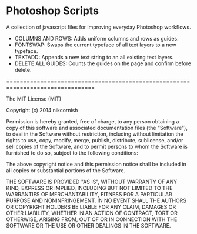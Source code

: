 Photoshop Scripts
=================

A collection of javascript files for improving everyday Photoshop workflows.

* COLUMNS AND ROWS:	Adds uniform columns and rows as guides.
* FONTSWAP:			Swaps the current typeface of all text layers to a new typeface.
* TEXTADD:			Appends a new text string to an all existing text layers.
* DELETE ALL GUIDES:	Counts the guides on the page and confirm before delete.

================================================================================

The MIT License (MIT)

Copyright (c) 2014 nikcornish

Permission is hereby granted, free of charge, to any person obtaining a copy
of this software and associated documentation files (the "Software"), to deal
in the Software without restriction, including without limitation the rights
to use, copy, modify, merge, publish, distribute, sublicense, and/or sell
copies of the Software, and to permit persons to whom the Software is
furnished to do so, subject to the following conditions:

The above copyright notice and this permission notice shall be included in all
copies or substantial portions of the Software.

THE SOFTWARE IS PROVIDED "AS IS", WITHOUT WARRANTY OF ANY KIND, EXPRESS OR
IMPLIED, INCLUDING BUT NOT LIMITED TO THE WARRANTIES OF MERCHANTABILITY,
FITNESS FOR A PARTICULAR PURPOSE AND NONINFRINGEMENT. IN NO EVENT SHALL THE
AUTHORS OR COPYRIGHT HOLDERS BE LIABLE FOR ANY CLAIM, DAMAGES OR OTHER
LIABILITY, WHETHER IN AN ACTION OF CONTRACT, TORT OR OTHERWISE, ARISING FROM,
OUT OF OR IN CONNECTION WITH THE SOFTWARE OR THE USE OR OTHER DEALINGS IN THE
SOFTWARE.